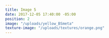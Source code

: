 ```yaml
---
title: Image 5
date: 2017-12-05 17:40:00 -05:00
position: 2
image: "/uploads/yellow_BSmeta"
texture-image: "/uploads/textures/orange.png"
---
```


